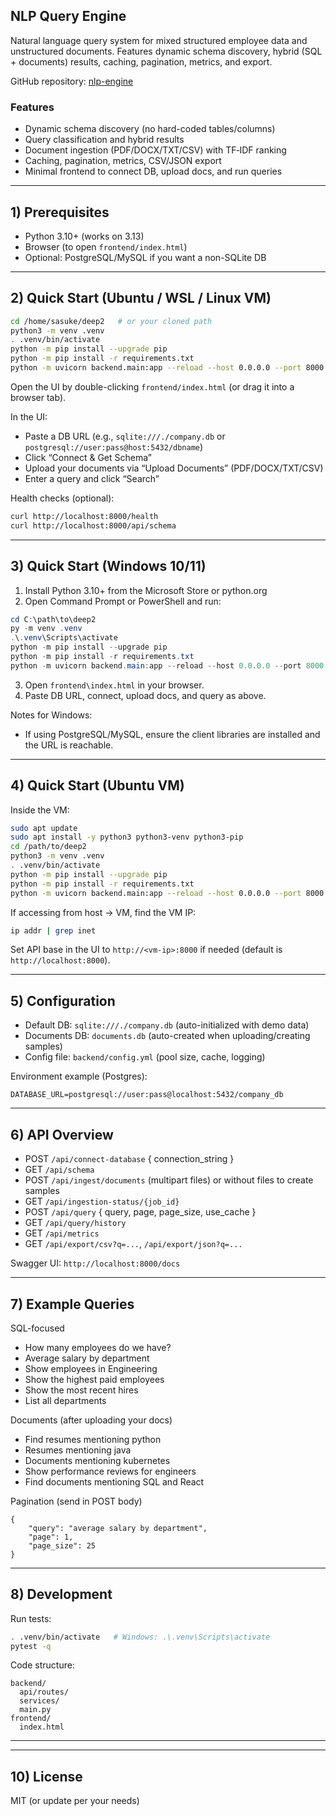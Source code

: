 ## NLP Query Engine

Natural language query system for mixed structured employee data and unstructured documents. Features dynamic schema discovery, hybrid (SQL + documents) results, caching, pagination, metrics, and export.

GitHub repository: [nlp-engine](https://github.com/SAHIL511-JJ/nlp-engine.git)

### Features
- Dynamic schema discovery (no hard-coded tables/columns)
- Query classification and hybrid results
- Document ingestion (PDF/DOCX/TXT/CSV) with TF‑IDF ranking
- Caching, pagination, metrics, CSV/JSON export
- Minimal frontend to connect DB, upload docs, and run queries

---

## 1) Prerequisites
- Python 3.10+ (works on 3.13)
- Browser (to open `frontend/index.html`)
- Optional: PostgreSQL/MySQL if you want a non-SQLite DB

---

## 2) Quick Start (Ubuntu / WSL / Linux VM)

```bash
cd /home/sasuke/deep2   # or your cloned path
python3 -m venv .venv
. .venv/bin/activate
python -m pip install --upgrade pip
python -m pip install -r requirements.txt
python -m uvicorn backend.main:app --reload --host 0.0.0.0 --port 8000
```

Open the UI by double-clicking `frontend/index.html` (or drag it into a browser tab).

In the UI:
- Paste a DB URL (e.g., `sqlite:///./company.db` or `postgresql://user:pass@host:5432/dbname`)
- Click “Connect & Get Schema”
- Upload your documents via “Upload Documents” (PDF/DOCX/TXT/CSV)
- Enter a query and click “Search”

Health checks (optional):
```bash
curl http://localhost:8000/health
curl http://localhost:8000/api/schema
```

---

## 3) Quick Start (Windows 10/11)

1. Install Python 3.10+ from the Microsoft Store or python.org
2. Open Command Prompt or PowerShell and run:
```powershell
cd C:\path\to\deep2
py -m venv .venv
.\.venv\Scripts\activate
python -m pip install --upgrade pip
python -m pip install -r requirements.txt
python -m uvicorn backend.main:app --reload --host 0.0.0.0 --port 8000
```

3. Open `frontend\index.html` in your browser.
4. Paste DB URL, connect, upload docs, and query as above.

Notes for Windows:
- If using PostgreSQL/MySQL, ensure the client libraries are installed and the URL is reachable.

---

## 4) Quick Start (Ubuntu VM)

Inside the VM:
```bash
sudo apt update
sudo apt install -y python3 python3-venv python3-pip
cd /path/to/deep2
python3 -m venv .venv
. .venv/bin/activate
python -m pip install --upgrade pip
python -m pip install -r requirements.txt
python -m uvicorn backend.main:app --reload --host 0.0.0.0 --port 8000
```

If accessing from host → VM, find the VM IP:
```bash
ip addr | grep inet
```
Set API base in the UI to `http://<vm-ip>:8000` if needed (default is `http://localhost:8000`).

---

## 5) Configuration
- Default DB: `sqlite:///./company.db` (auto-initialized with demo data)
- Documents DB: `documents.db` (auto-created when uploading/creating samples)
- Config file: `backend/config.yml` (pool size, cache, logging)

Environment example (Postgres):
```
DATABASE_URL=postgresql://user:pass@localhost:5432/company_db
```

---

## 6) API Overview
- POST `/api/connect-database` { connection_string }
- GET `/api/schema`
- POST `/api/ingest/documents` (multipart files) or without files to create samples
- GET `/api/ingestion-status/{job_id}`
- POST `/api/query` { query, page, page_size, use_cache }
- GET `/api/query/history`
- GET `/api/metrics`
- GET `/api/export/csv?q=...`, `/api/export/json?q=...`

Swagger UI: `http://localhost:8000/docs`

---

## 7) Example Queries
SQL-focused
- How many employees do we have?
- Average salary by department
- Show employees in Engineering
- Show the highest paid employees
- Show the most recent hires
- List all departments

Documents (after uploading your docs)
- Find resumes mentioning python
- Resumes mentioning java
- Documents mentioning kubernetes
- Show performance reviews for engineers
- Find documents mentioning SQL and React

Pagination (send in POST body)
```
{
    "query": "average salary by department",
    "page": 1,
    "page_size": 25
}
```

---

## 8) Development
Run tests:
```bash
. .venv/bin/activate   # Windows: .\.venv\Scripts\activate
pytest -q
```

Code structure:
```
backend/
  api/routes/
  services/
  main.py
frontend/
  index.html
```

---



---

## 10) License
MIT (or update per your needs)
